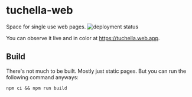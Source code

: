 # tuchella-web

Space for single use web pages. ![deployment status](https://github.com/tuchella/tuchella-web/actions/workflows/firebase-hosting-merge.yml/badge.svg)

You can observe it live and in color at https://tuchella.web.app.

## Build

There's not much to be built. Mostly just static pages. But you can run the following command anyways:

```
npm ci && npm run build
```